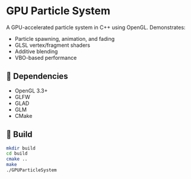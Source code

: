 # GPU Particle System

A GPU-accelerated particle system in C++ using OpenGL. Demonstrates:
- Particle spawning, animation, and fading
- GLSL vertex/fragment shaders
- Additive blending
- VBO-based performance

## 🔧 Dependencies

- OpenGL 3.3+
- GLFW
- GLAD
- GLM
- CMake

## 🧪 Build

```bash
mkdir build
cd build
cmake ..
make
./GPUParticleSystem
```
